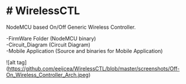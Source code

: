 <h1> # WirelessCTL</h1>

NodeMCU based On/Off Generic Wireless Controller.

-FirmWare Folder (NodeMCU binary) <br>
-Circuit_Diagram (Circuit Diagram) <br>
-Mobile Application (Source and binaries for Mobile Application) <br>


![alt tag] (https://github.com/eeijcea/WirelessCTL/blob/master/screenshots/Off-On_Wireless_Controller_Arch.jpeg)
